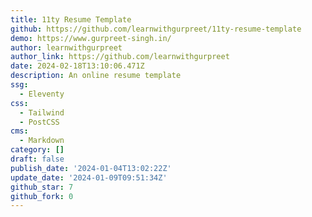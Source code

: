 ```yaml
---
title: 11ty Resume Template
github: https://github.com/learnwithgurpreet/11ty-resume-template
demo: https://www.gurpreet-singh.in/
author: learnwithgurpreet
author_link: https://github.com/learnwithgurpreet
date: 2024-02-18T13:10:06.471Z
description: An online resume template
ssg:
  - Eleventy
css:
  - Tailwind
  - PostCSS
cms:
  - Markdown
category: []
draft: false
publish_date: '2024-01-04T13:02:22Z'
update_date: '2024-01-09T09:51:34Z'
github_star: 7
github_fork: 0
---
```

